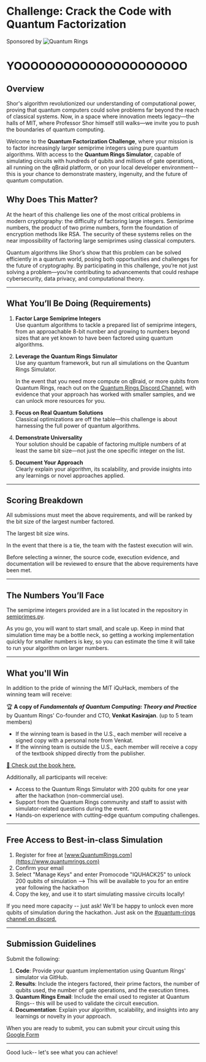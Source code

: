 # Challenge: Crack the Code with Quantum Factorization

Sponsored by
![Quantum Rings](./images/quantum-rings-logo.png)

# YOOOOOOOOOOOOOOOOOOOOO

## Overview

Shor's algorithm revolutionized our understanding of computational power, proving that quantum computers could solve problems far beyond the reach of classical systems. Now, in a space where innovation meets legacy—the halls of MIT, where Professor Shor himself still walks—we invite you to push the boundaries of quantum computing.

Welcome to the **Quantum Factorization Challenge**, where your mission is to factor increasingly larger semiprime integers using pure quantum algorithms. With access to the **Quantum Rings Simulator**, capable of simulating circuits with hundreds of qubits and millions of gate operations, all running on the qBraid platform, or on your local developer environment-- this is your chance to demonstrate mastery, ingenuity, and the future of quantum computation.


## Why Does This Matter?

At the heart of this challenge lies one of the most critical problems in modern cryptography: the difficulty of factoring large integers. Semiprime numbers, the product of two prime numbers, form the foundation of encryption methods like RSA. The security of these systems relies on the near impossibility of factoring large semiprimes using classical computers.

Quantum algorithms like Shor’s show that this problem can be solved efficiently in a quantum world, posing both opportunities and challenges for the future of cryptography. By participating in this challenge, you’re not just solving a problem—you’re contributing to advancements that could reshape cybersecurity, data privacy, and computational theory.

---

## What You’ll Be Doing (Requirements)

1. **Factor Large Semiprime Integers**  
   Use quantum algorithms to tackle a prepared list of semiprime integers, from an approachable 8-bit number and growing to numbers beyond sizes that are yet known to have been factored using quantum algorithms.

2. **Leverage the Quantum Rings Simulator**  
   Use any quantum framework, but run all simulations on the Quantum Rings Simulator.  
   
   In the event that you need more compute on qBraid, or more qubits from Quantum Rings, reach out on the [Quantum Rings Discord Channel](https://discord.com/channels/1326009426141777950/1330328378301087804), with evidence that your approach has worked with smaller samples, and we can unlock more resources for you.

3. **Focus on Real Quantum Solutions**  
   Classical optimizations are off the table—this challenge is about harnessing the full power of quantum algorithms.

4. **Demonstrate Universality**  
   Your solution should be capable of factoring multiple numbers of at least the same bit size—not just the one specific integer on the list.

5. **Document Your Approach**  
   Clearly explain your algorithm, its scalability, and provide insights into any learnings or novel approaches applied.

---

## Scoring Breakdown

All submissions must meet the above requirements, and will be ranked by the bit size of the largest number factored.  

The largest bit size wins.

In the event that there is a tie, the team with the fastest execution will win.

Before selecting a winner, the source code, execution evidence, and documentation will be reviewed to ensure that the above requirements have been met.

---

## The Numbers You’ll Face

The semiprime integers provided are in a list located in the repository in [semiprimes.py](./semiprimes.py).  

As you go, you will want to start small, and scale up.  Keep in mind that simulation time may be a bottle neck, so getting a working implementation quickly for smaller numbers is key, so you can estimate the time it will take to run your algorithm on larger numbers.  

---
## What you'll Win

In addition to the pride of winning the MIT iQuHack, members of the winning team will receive:

🏆 **A copy of *Fundamentals of Quantum Computing: Theory and Practice*** by Quantum Rings' Co-founder and CTO, **Venkat Kasirajan**. (up to 5 team members)

- If the winning team is based in the U.S., each member will receive a signed copy with a personal note from Venkat. 
- If the winning team is outside the U.S., each member will receive a copy of the textbook shipped directly from the publisher.

[📖 Check out the book here.](https://www.google.com/books/edition/Fundamentals_of_Quantum_Computing/NVw0EAAAQBAJ?hl=en&gbpv=0)

Additionally, all participants will receive:
- Access to the Quantum Rings Simulator with 200 qubits for one year after the hackathon (non-commercial use).
- Support from the Quantum Rings community and staff to assist with simulator-related questions during the event.
- Hands-on experience with cutting-edge quantum computing challenges.

---

## Free Access to Best-in-class Simulation
1. Register for free at [www.QuantumRings.com](https://www.quantumrings.com)
2. Confirm your email
3. Select "Manage Keys" and enter Promocode "IQUHACK25" to unlock 200 qubits of simulation --> This will be available to you for an entire year following the hackathon
4. Copy the key, and use it to start simulating massive circuits locally!

If you need more capacity -- just ask!  We'll be happy to unlock even more qubits of simulation during the hackathon.  Just ask on the [#quantum-rings channel on discord.](https://discord.com/channels/1326009426141777950/1330328378301087804)

---

## Submission Guidelines

Submit the following:

1. **Code**: Provide your quantum implementation using Quantum Rings'  simulator via GitHub. 
2. **Results**: Include the integers factored, their prime factors, the number of qubits used, the number of gate operations, and the execution times.
3. **Quantum Rings Email**: Include the email used to register at Quantum Rings-- this will be used to validate the circuit execution.
4. **Documentation**: Explain your algorithm, scalability, and insights into any learnings or novelty in your approach.

When you are ready to submit, you can submit your circuit using this [Google Form](https://forms.gle/GHXMXuHz7Fby96ky7)

---

Good luck-- let's see what you can achieve!
